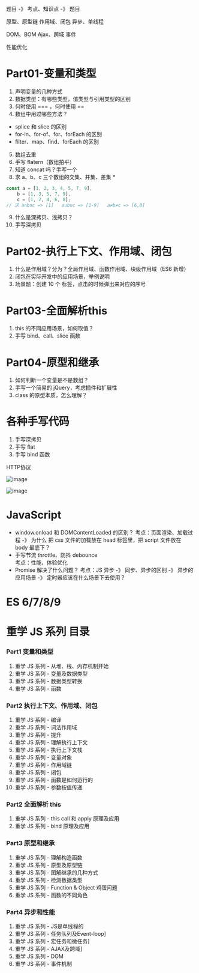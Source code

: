 
题目 -》 考点、知识点 -》 题目

原型、原型链
作用域、闭包
异步、单线程

DOM、BOM
Ajax、跨域
事件

性能优化

# Part01-变量和类型
1. 声明变量的几种方式
2. 数据类型：有哪些类型，值类型与引用类型的区别
3. 何时使用 === ，何时使用 ==
4. 数组中用过哪些方法？
- splice 和 slice 的区别
- for-in、for-of、for、forEach 的区别
- filter、map、find、forEach 的区别
5. 数组去重
6. 手写 flatern（数组拍平）
7. 知道 concat 吗？手写一个
8. 求 a、b、c 三个数组的交集、并集、差集 *
```js
const a = [1, 2, 3, 4, 5, 7, 9],
    b = [1, 3, 5, 7, 9],
    c = [1, 2, 4, 6, 8];
// 求 a∩b∩c => [1]   a∪b∪c => [1-9]   a≠b≠c => [6,8]
```
9. 什么是深拷贝、浅拷贝？
10. 手写深拷贝


# Part02-执行上下文、作用域、闭包
1. 什么是作用域？分为？全局作用域、函数作用域、块级作用域（ES6 新增）
2. 闭包在实际开发中的应用场景，举例说明
3. 场景题：创建 10 个 <a>标签，点击的时候弹出来对应的序号

# Part03-全面解析this
1. this 的不同应用场景，如何取值？
2. 手写 bind、call、slice 函数


# Part04-原型和继承
1. 如何判断一个变量是不是数组？
2. 手写一个简易的 jQuery，考虑插件和扩展性
3. class 的原型本质，怎么理解？

# 各种手写代码
1. 手写深拷贝
2. 手写 flat
3. 手写 bind 函数

HTTP协议

![image](https://user-images.githubusercontent.com/22387652/88448616-32143480-ce72-11ea-876d-035e71625625.png)

![image](https://user-images.githubusercontent.com/22387652/88448656-a9e25f00-ce72-11ea-8333-f98e9ae17ebb.png)


# JavaScript


- window.onload 和 DOMContentLoaded 的区别？
    考点：页面渲染、加载过程 -》 为什么 把 css 文件的加载放在 head 标签里，把 script 文件放在 body 最底下？
- 手写节流 throttle、防抖 debounce   
    考点：性能、体验优化
- Promise 解决了什么问题？
    考点：JS 异步 -》 同步、异步的区别 -》 异步的应用场景 -》 定时器应该在什么场景下去使用？





# ES 6/7/8/9

# 重学 JS 系列 目录
### Part1 变量和类型
1. 重学 JS 系列 - 从堆、栈、内存机制开始
2. 重学 JS 系列 - 变量及数据类型
3. 重学 JS 系列 - 数据类型转换
4. 重学 JS 系列 - 函数

### Part2 执行上下文、作用域、闭包
1. 重学 JS 系列 - 编译
2. 重学 JS 系列 - 词法作用域
3. 重学 JS 系列 - 提升
4. 重学 JS 系列 - 理解执行上下文
5. 重学 JS 系列 - 执行上下文栈
6. 重学 JS 系列 - 变量对象
7. 重学 JS 系列 - 作用域链
8. 重学 JS 系列 - 闭包
9. 重学 JS 系列 - 函数是如何运行的
10. 重学 JS 系列 - 参数按值传递

### Part2 全面解析 this
1. 重学 JS 系列 - this call 和 apply 原理及应用
3. 重学 JS 系列 - bind 原理及应用

### Part3 原型和继承
1. 重学 JS 系列 - 理解构造函数
2. 重学 JS 系列 - 原型及原型链
3. 重学 JS 系列 - 图解继承的几种方式
4. 重学 JS 系列 - 检测数据类型
5. 重学 JS 系列 - Function & Object 鸡蛋问题
6. 重学 JS 系列 - 函数的不同角色

### Part4 异步和性能

1. 重学 JS 系列 - JS是单线程的
2. 重学 JS 系列 - 任务队列及Event-loop]
3. 重学 JS 系列 - 宏任务和微任务]
4. 重学 JS 系列 - AJAX及跨域]
5. 重学 JS 系列 - DOM
6. 重学 JS 系列 - 事件机制



<!-- # JS 专题系列目录
- JS专题系列（1）- 字符串（回流等）
- JS专题系列（2）- 数组（去重、扁平化、最值等）
- JS专题系列（3）- 深浅拷贝
- JS专题系列（4）- 防抖、节流
- JS专题系列（5）- 性能优化
- JS专题系列（6）- 正则 -->

